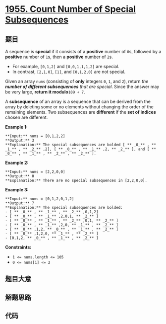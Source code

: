 # [1955. Count Number of Special Subsequences](https://leetcode.com/problems/count-number-of-special-subsequences)

## 题目

A sequence is **special** if it consists of a **positive** number of `0`s,
followed by a **positive** number of `1`s, then a **positive** number of `2`s.

  * For example, `[0,1,2]` and `[0,0,1,1,1,2]` are special.
  * In contrast, `[2,1,0]`, `[1]`, and `[0,1,2,0]` are not special.

Given an array `nums` (consisting of **only** integers `0`, `1`, and `2`),
return _the **number of different subsequences** that are special_. Since the
answer may be very large, **return it modulo**`109 + 7`.

A **subsequence** of an array is a sequence that can be derived from the array
by deleting some or no elements without changing the order of the remaining
elements. Two subsequences are **different** if the **set of indices** chosen
are different.



**Example 1:**

    
    
    **Input:** nums = [0,1,2,2]
    **Output:** 3
    **Explanation:** The special subsequences are bolded [ ** _0_** , ** _1_** , ** _2_** ,2], [ ** _0_** , ** _1_** ,2, ** _2_** ], and [ ** _0_** , ** _1_** , ** _2_** , ** _2_** ].
    

**Example 2:**

    
    
    **Input:** nums = [2,2,0,0]
    **Output:** 0
    **Explanation:** There are no special subsequences in [2,2,0,0].
    

**Example 3:**

    
    
    **Input:** nums = [0,1,2,0,1,2]
    **Output:** 7
    **Explanation:** The special subsequences are bolded:
    - [ ** _0_** , ** _1_** , ** _2_** ,0,1,2]
    - [ ** _0_** , ** _1_** ,2,0,1, ** _2_** ]
    - [ ** _0_** , ** _1_** , ** _2_** ,0,1, ** _2_** ]
    - [ ** _0_** , ** _1_** ,2,0, ** _1_** , ** _2_** ]
    - [ ** _0_** ,1,2, ** _0_** , ** _1_** , ** _2_** ]
    - [ ** _0_** ,1,2,0, ** _1_** , ** _2_** ]
    - [0,1,2, ** _0_** , ** _1_** , ** _2_** ]
    



**Constraints:**

  * `1 <= nums.length <= 105`
  * `0 <= nums[i] <= 2`


## 题目大意

## 解题思路

## 代码

```javascript

```
